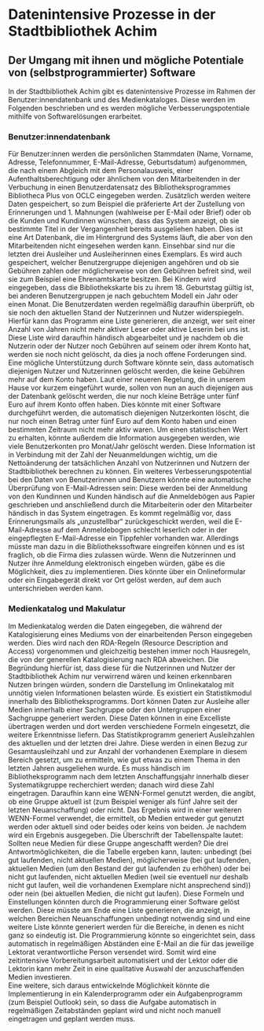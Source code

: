 # Datenintensive Prozesse in der Stadtbibliothek Achim
## Der Umgang mit ihnen und mögliche Potentiale von (selbstprogrammierter) Software


In der Stadtbibliothek Achim gibt es datenintensive Prozesse im Rahmen der Benutzer:innendatenbank und des Medienkataloges. Diese werden im Folgenden beschrieben und es werden mögliche Verbesserungspotentiale mithilfe von Softwarelösungen erarbeitet.

### Benutzer:innendatenbank

Für Benutzer:innen werden die persönlichen Stammdaten (Name, Vorname, Adresse, Telefonnummer, E-Mail-Adresse, Geburtsdatum) aufgenommen, die nach einem Abgleich mit dem Personalausweis, einer Aufenthaltsberechtigung oder ähnlichem von den Mitarbeitenden in der Verbuchung in einen Benutzerdatensatz des Bibliotheksprogrammes Bibliotheca Plus von OCLC eingegeben werden. Zusätzlich werden weitere Daten gespeichert, so zum Beispiel die präferierte Art der Zustellung von Erinnerungen und 1. Mahnungen (wahlweise per E-Mail oder Brief) oder ob die Kunden und Kundinnen wünschen, dass das System anzeigt, ob sie bestimmte Titel in der Vergangenheit bereits ausgeliehen haben. Dies ist eine Art Datenbank, die im Hintergrund des Systems läuft, die aber von den Mitarbeitenden nicht eingesehen werden kann. Einsehbar sind nur die letzten drei Ausleiher und Ausleiherinnen eines Exemplars. Es wird auch gespeichert, welcher Benutzergruppe diejenigen angehören und ob sie Gebühren zahlen oder möglicherweise von den Gebühren befreit sind, weil sie zum Beispiel eine Ehrenamtskarte besitzen. Bei Kindern wird eingegeben, dass die Bibliothekskarte bis zu ihrem 18. Geburtstag gültig ist, bei anderen Benutzergruppen je nach gebuchtem Modell ein Jahr oder einen Monat.
Die Benutzerdaten werden regelmäßig daraufhin überprüft, ob sie noch den aktuellen Stand der Nutzerinnen und Nutzer widerspiegeln. Hierfür kann das Programm eine Liste generieren, die anzeigt, wer seit einer Anzahl von Jahren nicht mehr aktiver Leser oder aktive Leserin bei uns ist. Diese Liste wird daraufhin händisch abgearbeitet und je nachdem ob die Nutzerin oder der Nutzer noch Gebühren auf seinem oder ihrem Konto hat, werden sie noch nicht gelöscht, da dies ja noch offene Forderungen sind. Eine mögliche Unterstützung durch Software könnte sein, dass automatisch diejenigen Nutzer und Nutzerinnen gelöscht werden, die keine Gebühren mehr auf dem Konto haben. Laut einer neueren Regelung, die in unserem Hause vor kurzem eingeführt wurde, sollen von nun an auch diejenigen aus der Datenbank gelöscht werden, die nur noch kleine Beträge unter fünf Euro auf ihrem Konto offen haben. Dies könnte mit einer Software durchgeführt werden, die automatisch diejenigen Nutzerkonten löscht, die nur noch einen Betrag unter fünf Euro auf dem Konto haben und einen bestimmten Zeitraum nicht mehr aktiv waren. Um einen statistischen Wert zu erhalten, könnte außerdem die Information ausgegeben werden, wie viele Benutzerkonten pro Monat/Jahr gelöscht werden. Diese Information ist in Verbindung mit der Zahl der Neuanmeldungen wichtig, um die Nettoänderung der tatsächlichen Anzahl von Nutzerinnen und Nutzern der Stadtbibliothek berechnen zu können.
Ein weiteres Verbesserungspotential bei den Daten von Benutzerinnen und Benutzern könnte eine automatische Überprüfung von E-Mail-Adressen sein: Diese werden bei der Anmeldung von den Kundinnen und Kunden händisch auf die Anmeldebögen aus Papier geschrieben und anschließend durch die Mitarbeiterin oder den Mitarbeiter händisch in das System eingetragen. Es kommt regelmäßig vor, dass Erinnerungsmails als „unzustellbar“ zurückgeschickt werden, weil die E-Mail-Adresse auf dem Anmeldebogen schlecht leserlich oder in der eingepflegten E-Mail-Adresse ein Tippfehler vorhanden war. Allerdings müsste man dazu in die Bibliothekssoftware eingreifen können und es ist fraglich, ob die Firma dies zulassen würde. Wenn die Nutzerinnen und Nutzer ihre Anmeldung elektronisch eingeben würden, gäbe es die Möglichkeit, dies zu implementieren. Dies könnte über ein Onlineformular oder ein Eingabegerät direkt vor Ort gelöst werden, auf dem auch unterschrieben werden kann.

### Medienkatalog und Makulatur

Im Medienkatalog werden die Daten eingegeben, die während der Katalogisierung eines Mediums von der einarbeitenden Person eingegeben werden. Dies wird nach den RDA-Regeln (Resource Description and Access) vorgenommen und gleichzeitig bestehen immer noch Hausregeln, die von der generellen Katalogisierung nach RDA abweichen. Die Begründung hierfür ist, dass diese für die Nutzerinnen und Nutzer der Stadtbibliothek Achim nur verwirrend wären und keinen erkennbaren Nutzen bringen würden, sondern die Darstellung im Onlinekatalog mit unnötig vielen Informationen belasten würde.
Es existiert ein Statistikmodul innerhalb des Bibliotheksprogramms. Dort können Daten zur Ausleihe aller Medien innerhalb einer Sachgruppe oder den Untergruppen einer Sachgruppe generiert werden. Diese Daten können in eine Excelliste übertragen werden und dort werden verschiedene Formeln eingesetzt, die weitere Erkenntnisse liefern. Das Statistikprogramm generiert Ausleihzahlen des aktuellen und der letzten drei Jahre. Diese werden in einen Bezug zur Gesamtausleihzahl und zur Anzahl der vorhandenen Exemplare in diesem Bereich gesetzt, um zu ermitteln, wie gut etwas zu einem Thema in den letzten Jahren ausgeliehen wurde. Es muss händisch im Bibliotheksprogramm nach dem letzten Anschaffungsjahr innerhalb dieser Systematikgruppe recherchiert werden; danach wird diese Zahl eingetragen. Daraufhin kann eine WENN-Formel genutzt werden, die angibt, ob eine Gruppe aktuell ist (zum Beispiel weniger als fünf Jahre seit der letzten Neuanschaffung) oder nicht. Das Ergebnis wird in einer weiteren WENN-Formel verwendet, die ermittelt, ob Medien entweder gut genutzt werden oder aktuell sind oder beides oder keins von beiden. Je nachdem wird ein Ergebnis ausgegeben. Die Überschrift der Tabellenspalte lautet: Sollten neue Medien für diese Gruppe angeschafft werden? Die drei Antwortmöglichkeiten, die die Tabelle ergeben kann, lauten: unbedingt (bei gut laufenden, nicht aktuellen Medien), möglicherweise (bei gut laufenden, aktuellen Medien (um den Bestand der gut laufenden zu erhöhen) oder bei nicht gut laufenden, nicht aktuellen Medien (weil sie eventuell nur deshalb nicht gut laufen, weil die vorhandenen Exemplare nicht ansprechend sind)) oder nein (bei aktuellen Medien, die nicht gut laufen).
Diese Formeln und Einstellungen könnten durch die Programmierung einer Software gelöst werden. Diese müsste am Ende eine Liste generieren, die anzeigt, in welchen Bereichen Neuanschaffungen unbedingt notwendig sind und eine weitere Liste könnte generiert werden für die Bereiche, in denen es nicht ganz so eindeutig ist. Die Programmierung könnte so eingerichtet sein, dass automatisch in regelmäßigen Abständen eine E-Mail an die für das jeweilige Lektorat verantwortliche Person versendet wird. Somit wird eine zeitintensive Vorbereitungsarbeit automatisiert und der Lektor oder die Lektorin kann mehr Zeit in eine qualitative Auswahl der anzuschaffenden Medien investieren.  
Eine weitere, sich daraus entwickelnde Möglichkeit könnte die Implementierung in ein Kalenderprogramm oder ein Aufgabenprogramm (zum Beispiel Outlook) sein, so dass die Aufgabe automatisch in regelmäßigen Zeitabständen geplant wird und nicht noch manuell eingetragen und geplant werden muss. 
